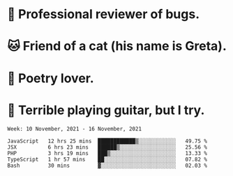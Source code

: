# 🐛 Professional reviewer of bugs.
# 🐱 Friend of a cat (his name is Greta).
# 📜 Poetry lover.
# 🎸 Terrible playing guitar, but I try.

<!--START_SECTION:waka-->
```text
Week: 10 November, 2021 - 16 November, 2021

JavaScript   12 hrs 25 mins  ████████████▒░░░░░░░░░░░░   49.75 % 
JSX          6 hrs 23 mins   ██████▒░░░░░░░░░░░░░░░░░░   25.56 % 
PHP          3 hrs 19 mins   ███▒░░░░░░░░░░░░░░░░░░░░░   13.33 % 
TypeScript   1 hr 57 mins    ██░░░░░░░░░░░░░░░░░░░░░░░   07.82 % 
Bash         30 mins         ▓░░░░░░░░░░░░░░░░░░░░░░░░   02.03 % 
```
<!--END_SECTION:waka-->
